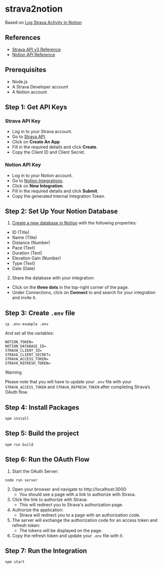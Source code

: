 # strava2notion
Based on [Log Strava Activity in Notion](https://developers.notion.com/page/log-strava-activity-in-notion)

## References
* [Strava API v3 Reference](https://developers.strava.com/docs/reference/)
* [Notion API Reference](https://developers.notion.com/reference/intro)


## Prerequisites
- Node.js
- A Strava Developer account
- A Notion account

## Step 1: Get API Keys
### Strava API Key
- Log in to your Strava account.
- Go to [Strava API](https://www.strava.com/login).
- Click on **Create An App**
- Fill in the required details and click **Create**.
- Copy the Client ID and Client Secret.

### Notion API Key
- Log in to your Notion account.
- Go to [Notion Integrations](https://www.notion.so/my-integrations).
- Click on **New Integration**.
- Fill in the required details and click **Submit**.
- Copy the generated Internal Integration Token.

## Step 2: Set Up Your Notion Database
1. [Create a new database in Notion](https://www.notion.com/help/guides/creating-a-database) with the following properties:
- ID (Title)
- Name (Title)
- Distance (Number)
- Pace (Text)
- Duration (Text)
- Elevation Gain (Number)
- Type (Text)
- Date (Date)
<!-- - Calories (Number) -->
2. Share the database with your integration:
- Click on the **three dots** in the top-right corner of the page.
- Under Connections, click on **Connect** to and search for your integration and invite it.

## Step 3: Create `.env` file
```shell
cp .env-example .env
```
And set all the variables:
```shell
NOTION_TOKEN=
NOTION_DATABASE_ID=
STRAVA_CLIENT_ID=
STRAVA_CLIENT_SECRET=
STRAVA_ACCESS_TOKEN=
STRAVA_REFRESH_TOKEN=
```

> [!WARNING]
> Please note that you will have to update your `.env` file with your `STRAVA_ACCESS_TOKEN` and `STRAVA_REFRESH_TOKEN` after completing Strava’s OAuth flow.

## Step 4: Install Packages
```shell
npm install
```

## Step 5: Build the project
```shell
npm run build
```

## Step 6: Run the OAuth Flow
1. Start the OAuth Server:
```shell
node run server
```
2. Open your browser and navigate to http://localhost:3000:
    - You should see a page with a link to authorize with Strava.
3. Click the link to authorize with Strava:
    - This will redirect you to Strava's authorization page.
4. Authorize the application:
    - Strava will redirect you to a page with an authorization code.
5. The server will exchange the authorization code for an access token and refresh token:
    - The tokens will be displayed on the page.
6. Copy the refresh token and update your `.env` file with it.


## Step 7: Run the Integration
```shell
npm start
```

